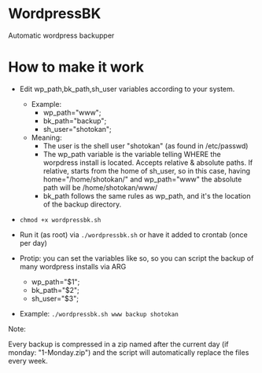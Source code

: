# WordpressBK
Automatic wordpress backupper

# How to make it work
- Edit wp\_path,bk\_path,sh\_user variables according to your system.
  - Example:
    - wp_path="www";
    - bk_path="backup";
    - sh_user="shotokan";
  - Meaning:
    - The user is the shell user "shotokan" (as found in /etc/passwd)
    - The wp\_path variable is the variable telling WHERE the worpdress install is located. Accepts relative & absolute paths. If relative, starts from the home of sh\_user, so in this case, having home="/home/shotokan/" and wp_path="www" the absolute path will be /home/shotokan/www/
    - bk\_path follows the same rules as wp\_path, and it's the location of the backup directory.
- `chmod +x wordpressbk.sh`
- Run it (as root) via `./wordpressbk.sh` or have it added to crontab (once per day)

- Protip: you can set the variables like so, so you can script the backup of many wordpress installs via ARG
  - wp\_path="$1";
  - bk\_path="$2";
  - sh\_user="$3";
- Example: `./wordpressbk.sh www backup shotokan`

Note:

Every backup is compressed in a zip named after the current day (if monday: "1-Monday.zip") and the script will automatically replace the files every week.

